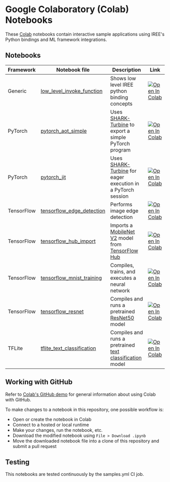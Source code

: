 # Google Colaboratory (Colab) Notebooks

These [Colab](https://colab.google/) notebooks contain interactive sample
applications using IREE's Python bindings and ML framework integrations.

## Notebooks

Framework | Notebook file | Description | Link
--------  | ------------- | ----------- | ----
Generic | [low_level_invoke_function](low_level_invoke_function.ipynb) | Shows low level IREE python binding concepts | [![Open In Colab](https://colab.research.google.com/assets/colab-badge.svg)](https://colab.research.google.com/github/openxla/iree/blob/main/samples/colab/low_level_invoke_function.ipynb)
PyTorch | [pytorch_aot_simple](pytorch_aot_simple.ipynb) | Uses [SHARK-Turbine](https://github.com/nod-ai/SHARK-Turbine) to export a simple PyTorch program | [![Open In Colab](https://colab.research.google.com/assets/colab-badge.svg)](https://colab.research.google.com/github/openxla/iree/blob/main/samples/colab/pytorch_aot_simple.ipynb)
PyTorch | [pytorch_jit](pytorch_jit.ipynb) | Uses [SHARK-Turbine](https://github.com/nod-ai/SHARK-Turbine) for eager execution in a PyTorch session | [![Open In Colab](https://colab.research.google.com/assets/colab-badge.svg)](https://colab.research.google.com/github/openxla/iree/blob/main/samples/colab/pytorch_jit.ipynb)
TensorFlow | [tensorflow_edge_detection](tensorflow_edge_detection.ipynb) |Performs image edge detection | [![Open In Colab](https://colab.research.google.com/assets/colab-badge.svg)](https://colab.research.google.com/github/openxla/iree/blob/main/samples/colab/tensorflow_edge_detection.ipynb)
TensorFlow | [tensorflow_hub_import](tensorflow_hub_import.ipynb) | Imports a [MobileNet V2](https://tfhub.dev/google/tf2-preview/mobilenet_v2/classification) model from [TensorFlow Hub](https://tfhub.dev/) | [![Open In Colab](https://colab.research.google.com/assets/colab-badge.svg)](https://colab.research.google.com/github/openxla/iree/blob/main/samples/colab/tensorflow_hub_import.ipynb)
TensorFlow | [tensorflow_mnist_training](tensorflow_mnist_training.ipynb) | Compiles, trains, and executes a neural network | [![Open In Colab](https://colab.research.google.com/assets/colab-badge.svg)](https://colab.research.google.com/github/openxla/iree/blob/main/samples/colab/tensorflow_mnist_training.ipynb)
TensorFlow | [tensorflow_resnet](tensorflow_resnet.ipynb) | Compiles and runs a pretrained [ResNet50](https://www.tensorflow.org/api_docs/python/tf/keras/applications/ResNet50) model | [![Open In Colab](https://colab.research.google.com/assets/colab-badge.svg)](https://colab.research.google.com/github/openxla/iree/blob/main/samples/colab/tensorflow_resnet.ipynb)
TFLite | [tflite_text_classification](tflite_text_classification.ipynb) | Compiles and runs a pretrained [text classification](https://www.tensorflow.org/lite/examples/text_classification/overview) model | [![Open In Colab](https://colab.research.google.com/assets/colab-badge.svg)](https://colab.research.google.com/github/openxla/iree/blob/main/samples/colab/tflite_text_classification.ipynb)

## Working with GitHub

Refer to
[Colab's GitHub demo](https://colab.research.google.com/github/googlecolab/colabtools/blob/main/notebooks/colab-github-demo.ipynb)
for general information about using Colab with GitHub.

To make changes to a notebook in this repository, one possible workflow is:

*   Open or create the notebook in Colab
*   Connect to a hosted or local runtime
*   Make your changes, run the notebook, etc.
*   Download the modified notebook using `File > Download .ipynb`
*   Move the downloaded notebook file into a clone of this repository and submit
    a pull request

## Testing

This notebooks are tested continuously by the samples.yml CI job.
